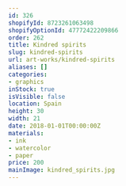 ```yaml
---
id: 326
shopifyId: 8723261063498
shopifyOptionId: 47772422209866
order: 262
title: Kindred spirits
slug: kindred-spirits
url: art-works/kindred-spirits
aliases: []
categories:
- graphics
inStock: true
isVisible: false
location: Spain
height: 30
width: 21
date: 2018-01-01T00:00:00Z
materials:
- ink
- watercolor
- paper
price: 200
mainImage: kindred_spirits.jpg
---
```

